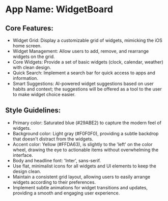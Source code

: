 # **App Name**: WidgetBoard

## Core Features:

- Widget Grid: Display a customizable grid of widgets, mimicking the iOS home screen.
- Widget Management: Allow users to add, remove, and rearrange widgets on the grid.
- Core Widgets: Provide a set of basic widgets (clock, calendar, weather) with clean design.
- Quick Search: Implement a search bar for quick access to apps and information.
- Smart Suggestions: AI-powered widget suggestions based on user habits and context; the suggestions will be offered as a tool to the user to make widget choice easier.

## Style Guidelines:

- Primary color: Saturated blue (#29ABE2) to capture the modern feel of widgets.
- Background color: Light gray (#F0F0F0), providing a subtle backdrop that doesn't distract from the widgets.
- Accent color: Yellow (#FFDA63), is slightly to the 'left' on the color wheel, drawing the eye to actionable items without overwhelming the interface.
- Body and headline font: 'Inter', sans-serif.
- Use flat, minimalist icons for all widgets and UI elements to keep the design clean.
- Maintain a consistent grid layout, allowing users to easily arrange widgets according to their preferences.
- Implement subtle animations for widget transitions and updates, providing a smooth and engaging user experience.